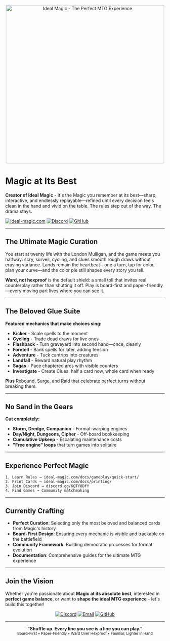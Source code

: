 <p align="center">
  <img src="https://raw.githubusercontent.com/dunamismax/ideal-magic/refs/heads/main/static/images/ideal-magic-main.webp" alt="Ideal Magic - The Perfect MTG Experience" width="500" />
</p>

# Magic at Its Best

**Creator of Ideal Magic** - It's the Magic you remember at its best—sharp, interactive, and endlessly replayable—refined until every decision feels clean in the hand and vivid on the table. The rules step out of the way. The drama stays.

[![ideal-magic.com](https://img.shields.io/badge/ideal--magic.com-Visit_Site-50fa7b?style=for-the-badge&labelColor=0b0b0b)](https://ideal-magic.com)
[![Discord](https://img.shields.io/badge/Discord-Join_Community-8839ef?style=for-the-badge&labelColor=0b0b0b)](https://discord.gg/DvHRY8h3rs)
[![GitHub](https://img.shields.io/badge/GitHub-dunamismax/ideal--magic-a6e3a1?style=for-the-badge&labelColor=0b0b0b)](https://github.com/dunamismax/ideal-magic)

---

## **The Ultimate Magic Curation**

You start at twenty life with the London Mulligan, and the game meets you halfway: scry, surveil, cycling, and clues smooth rough draws without erasing variance. Lands remain the heartbeat—one a turn, tap for color, plan your curve—and the color pie still shapes every story you tell.

**Ward, not hexproof** is the default shield: a small toll that invites real counterplay rather than shutting it off. Play is board-first and paper-friendly—every moving part lives where you can see it.

---

## **The Beloved Glue Suite**

**Featured mechanics that make choices sing:**

- **Kicker** - Scale spells to the moment
- **Cycling** - Trade dead draws for live ones  
- **Flashback** - Turn graveyard into second hand—once, cleanly
- **Foretell** - Bank spells for later, adding tension
- **Adventure** - Tuck cantrips into creatures
- **Landfall** - Reward natural play rhythm
- **Sagas** - Pace chaptered arcs with visible counters
- **Investigate** - Create Clues: half a card now, whole card when ready

**Plus** Rebound, Surge, and Raid that celebrate perfect turns without breaking them.

---

## **No Sand in the Gears**

**Cut completely:**

- **Storm, Dredge, Companion** - Format-warping engines
- **Day/Night, Dungeons, Cipher** - Off-board bookkeeping  
- **Cumulative Upkeep** - Escalating maintenance costs
- **"Free engine" loops** that turn games into solitaire

---

## **Experience Perfect Magic**

```
1. Learn Rules → ideal-magic.com/docs/gameplay/quick-start/
2. Print Cards → ideal-magic.com/docs/printing/
3. Join Discord → discord.gg/KQTY8DfY
4. Find Games → Community matchmaking
```

---

## **Currently Crafting**

- **Perfect Curation**: Selecting only the most beloved and balanced cards from Magic's history
- **Board-First Design**: Ensuring every mechanic is visible and trackable on the battlefield
- **Community Framework**: Building democratic processes for format evolution
- **Documentation**: Comprehensive guides for the ultimate MTG experience

---

## **Join the Vision**

Whether you're passionate about **Magic at its absolute best**, interested in **perfect game balance**, or want to **shape the ideal MTG experience** - let's build this together!

<p align="center">
  <a href="https://discord.gg/DvHRY8h3rs"><img src="https://img.shields.io/badge/Discord-Community-8839ef?style=for-the-badge&logo=discord&logoColor=white" alt="Discord"></a>
  <a href="mailto:dunamismax@ideal-magic.com"><img src="https://img.shields.io/badge/Email-Contact-50fa7b?style=for-the-badge&logo=mail.ru&logoColor=0b0b0b" alt="Email"></a>
  <a href="https://github.com/dunamismax/ideal-magic"><img src="https://img.shields.io/badge/GitHub-Contribute-a6e3a1?style=for-the-badge&logo=github&logoColor=0b0b0b" alt="GitHub"></a>
</p>

---

<p align="center">
  <strong>"Shuffle up. Every line you see is a line you can play."</strong><br>
  <sub>Board-First • Paper-Friendly • Ward Over Hexproof • Familiar, Lighter in Hand</sub>
</p>
